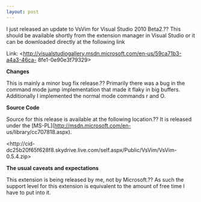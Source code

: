 ```yaml
---
layout: post
---
```

I just released an update to VsVim for Visual Studio 2010 Beta2.?? This should
be available shortly from the extension manager in Visual Studio or it can be
downloaded directly at the following link

Link: <http://visualstudiogallery.msdn.microsoft.com/en-us/59ca71b3-a4a3-46ca-
8fe1-0e90e3f79329>

**Changes**

This is mainly a minor bug fix release.?? Primarily there was a bug in the
command mode jump implementation that made it flaky in big buffers.
Additionally I implemented the normal mode commands r and O.

**Source Code**

Source for this release is available at the following location.?? It is
released under the [MS-PL](http://msdn.microsoft.com/en-
us/library/cc707818.aspx).

<http://cid-
dc25b20f65f628f8.skydrive.live.com/self.aspx/Public/VsVim/VsVim-0.5.4.zip>

**The usual caveats and expectations**

This extension is being released by me, not by Microsoft.?? As such the support
level for this extension is equivalent to the amount of free time I have to
put into it.

